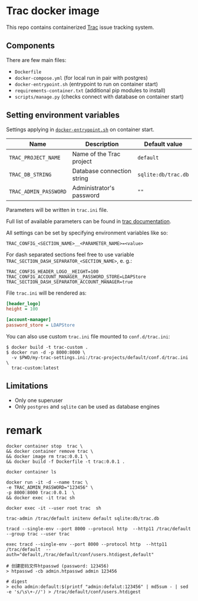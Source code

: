 # Trac docker image

This repo contains containerized [Trac](https://trac.edgewall.org) issue tracking system.

## Components

There are few main files:

- `Dockerfile`
- `docker-compose.yml` (for local run in pair with postgres)
- `docker-entrypoint.sh` (entrypoint to run on container start)
- `requirements-container.txt` (additional pip modules to install)
- `scripts/manage.py` (checks connect with database on container start)

## Setting environment variables

Settings applying in [`docker-entrypoint.sh`](/docker-entrypoint.sh)
on container start.

| Name                  | Description                | Default value       |
|-----------------------|----------------------------|---------------------|
| `TRAC_PROJECT_NAME`   | Name of the Trac project   | `default`           |
| `TRAC_DB_STRING`      | Database connection string | `sqlite:db/trac.db` |
| `TRAC_ADMIN_PASSWORD` | Administrator's password   | `""`                |

Parameters will be written in  `trac.ini` file.

Full list of available parameters can be found in
[trac documentation](https://trac.edgewall.org/wiki/TracIni).

All settings can be set by specifying environment variables like so:

`TRAC_CONFIG_<SECTION_NAME>__<PARAMETER_NAME>=<value>`

For dash separated sections feel free to use variable
`TRAC_SECTION_DASH_SEPARATOR_<SECTION_NAME>`, e. g.:

```env
TRAC_CONFIG_HEADER_LOGO__HEIGHT=100
TRAC_CONFIG_ACCOUNT_MANAGER__PASSWORD_STORE=LDAPStore
TRAC_SECTION_DASH_SEPARATOR_ACCOUNT_MANAGER=true
```

File `trac.ini` will be rendered as:

```ini
[header_logo]
height = 100

[account-manager]
password_store = LDAPStore
```

You can also use custom `trac.ini` file mounted to `conf.d/trac.ini`:

```plain
$ docker build -t trac-custom .
$ docker run -d -p 8000:8000 \
  -v $PWD/my-trac-settings.ini:/trac-projects/default/conf.d/trac.ini \
  trac-custom:latest
```

## Limitations

- Only one superuser
- Only `postgres` and `sqlite` can be used as database engines


# remark
```
docker container stop  trac \
&& docker container remove trac \
&& docker image rm trac:0.0.1 \
&& docker build -f Dockerfile -t trac:0.0.1 .

docker container ls 

docker run -it -d --name trac \
-e TRAC_ADMIN_PASSWORD="123456" \
-p 8000:8000 trac:0.0.1  \
&& docker exec -it trac sh

docker exec -it --user root trac  sh

trac-admin /trac/default initenv default sqlite:db/trac.db

tracd --single-env --port 8000 --protocol http  --http11 /trac/default  --group trac --user trac

exec tracd --single-env --port 8000 --protocol http  --http11 /trac/default  --auth="default,/trac/default/conf/users.htdigest,default"

# 创建密码文件htpasswd (password: 123456)
> htpasswd -cb admin.htpasswd admin 123456

# digest
> echo admin:default:$(printf "admin:defalut:123456" | md5sum - | sed -e 's/\s\+-//') > /trac/default/conf/users.htdigest

```
